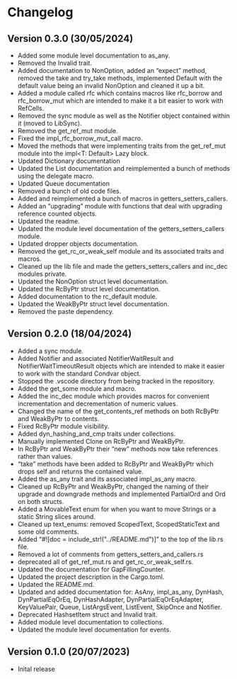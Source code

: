 # Changelog

## Version 0.3.0 (30/05/2024)

- Added some module level documentation to as_any.
- Removed the Invalid trait.
- Added documentation to NonOption, added an “expect” method, removed the take and try_take methods, implemented Default with the default value being an invalid NonOption and cleaned it up a bit.
- Added a module called rfc which contains macros like rfc_borrow and rfc_borrow_mut which are intended to make it a bit easier to work with RefCells.
- Removed the sync module as well as the Notifier object contained within it (moved to LibSync).
- Removed the get_ref_mut module.
- Fixed the impl_rfc_borrow_mut_call macro.
- Moved the methods that were implementing traits from the get_ref_mut module into the impl<T: Default> Lazy<T> block.
- Updated Dictionary documentation
- Updated the List documentation and reimplemented a bunch of methods using the delegate macro.
- Updated Queue documentation
- Removed a bunch of old code files.
- Added and reimplemented a bunch of macros in getters_setters_callers.
- Added an “upgrading” module with functions that deal with upgrading reference counted objects.
- Updated the readme.
- Updated the module level documentation of the getters_setters_callers module.
- Updated dropper objects documentation.
- Removed the get_rc_or_weak_self module and its associated traits and macros.
- Cleaned up the lib file and made the getters_setters_callers and inc_dec modules private.
- Updated the NonOption struct level documentation.
- Updated the RcByPtr struct level documentation.
- Added documentation to the rc_default module.
- Updated the WeakByPtr struct level documentation.
- Removed the paste dependency.

## Version 0.2.0 (18/04/2024)

- Added a sync module.
- Added Notifier and associated NotifierWaitResult and NotifierWaitTimeoutResult objects which are intended to make it easier to work with the standard Condvar object.
- Stopped the .vscode directory from being tracked in the repository.
- Added the get_some module and macro.
- Added the inc_dec module which provides macros for convenient incrementation and decrementation of numeric values.
- Changed the name of the get_contents_ref methods on both RcByPtr and WeakByPtr to contents.
- Fixed RcByPtr module visibility.
- Added dyn_hashing_and_cmp traits under collections.
- Manually implemented Clone on RcByPtr and WeakByPtr.
- In RcByPtr and WeakByPtr their “new” methods now take references rather than values.
- “take” methods have been added to RcByPtr and WeakByPtr which drops self and returns the contained value.
- Added the as_any trait and its associated impl_as_any macro.
- Cleaned up RcByPtr and WeakByPtr, changed the naming of their upgrade and downgrade methods and implemented PartialOrd and Ord on both structs.
- Added a MovableText enum for when you want to move Strings or a static String slices around.
- Cleaned up text_enums: removed ScopedText, ScopedStaticText and some old comments.
- Added “#![doc = include_str!("../README.md")]” to the top of the lib.rs file.
- Removed a lot of comments from getters_setters_and_callers.rs
- deprecated all of get_ref_mut.rs and get_rc_or_weak_self.rs.
- Updated the documentation for GapFillingCounter.
- Updated the project description in the Cargo.toml.
- Updated the README.md.
- Updated and added documentation for: AsAny, impl_as_any, DynHash, DynPartialEqOrEq, DynHashAdapter, DynPartialEqOrEqAdapter, KeyValuePair, Queue, ListArgsEvent, ListEvent, SkipOnce and Notifier.
- Deprecated HashsetItem struct and Invalid trait.
- Added module level documentation to collections.
- Updated the module level documentation for events.

## Version 0.1.0 (20/07/2023)

- Inital release


